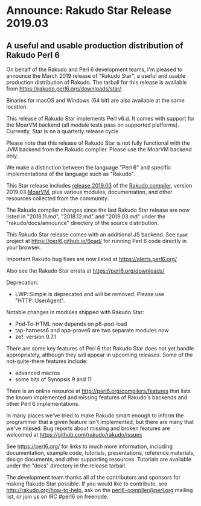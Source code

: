 # Announce: Rakudo Star Release 2019.03

## A useful and usable production distribution of Rakudo Perl 6

On behalf of the Rakudo and Perl 6 development teams, I'm pleased to announce
the March 2019 release of "Rakudo Star", a useful and usable production
distribution of Rakudo.  The tarball for this release is available from
<https://rakudo.perl6.org/downloads/star/>.  

Binaries for macOS and Windows (64 bit) are also available at the same
location.

This release of Rakudo Star implements
Perl v6.d. It comes with support for the MoarVM backend (all module tests pass
on supported platforms).  Currently, Star is on a quarterly release cycle.

Please note that this release of Rakudo Star is not fully functional with the
JVM backend from the Rakudo compiler. Please use the MoarVM backend only.

We make a distinction between the language "Perl 6" and specific
implementations of the language such as "Rakudo".

This Star release includes [release 2019.03] of the [Rakudo compiler],
version 2019.03 [MoarVM], plus various modules, documentation, and other
resources collected from the community.

[release 2019.03]: https://raw.githubusercontent.com/rakudo/rakudo/2019.03/docs/announce/2019.03.md
[Rakudo compiler]: https://github.com/rakudo/rakudo
[MoarVM]: https://moarvm.org/

The Rakudo compiler changes since the last Rakudo Star release are now listed
in "2018.11.md", "2018.12.md" and "2019.03.md" under the "rakudo/docs/announce" directory of
the source distribution.

This Rakudo Star release comes with an additional JS backend.
See `6pad` project at  <https://perl6.github.io/6pad/> for running Perl 6 code
directly in your browser.

Important Rakudo bug fixes are now listed at <https://alerts.perl6.org/>

Also see the Rakudo Star errata at <https://perl6.org/downloads/>

Deprecation:

  * LWP::Simple is deprecated and will be removed. Please use "HTTP::UserAgent".

Notable changes in modules shipped with Rakudo Star:

  * Pod-To-HTML now depends on p6-pod-load
  * tap-harness6 and app-prove6 are two separate modules now
  * zef: version 0.7.1

There are some key features of Perl 6 that Rakudo Star does not yet
handle appropriately, although they will appear in upcoming releases.
Some of the not-quite-there features include:

  * advanced macros
  * some bits of Synopsis 9 and 11

There is an online resource at <http://perl6.org/compilers/features>
that lists the known implemented and missing features of Rakudo's
backends and other Perl 6 implementations.

In many places we've tried to make Rakudo smart enough to inform the
programmer that a given feature isn't implemented, but there are many
that we've missed. Bug reports about missing and broken features are
welcomed at <https://github.com/rakudo/rakudo/issues>

See <https://perl6.org/> for links to much more information, including
documentation, example code, tutorials, presentations, reference materials,
design documents, and other supporting resources.  Tutorials are available
under the "docs" directory in the release tarball.

The development team thanks all of the contributors and sponsors for
making Rakudo Star possible. If you would like to contribute, see
<http://rakudo.org/how-to-help>, ask on the <perl6-compiler@perl.org>
mailing list, or join us on IRC \#perl6 on freenode.
